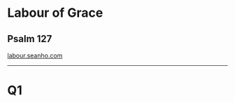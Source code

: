 <!-- .slide: data-background-image="static/bg/unsplash-Jztmx9yqjBw-stars.jpg" -->
# Labour of Grace
## Psalm 127

>>>
[labour.seanho.com](http://labour.seanho.com/)

---
<!-- .slide: class="Q" data-background="white" -->
# Q1
